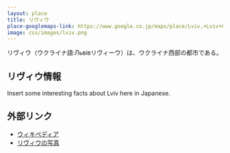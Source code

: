 ```yaml
---
layout: place
title: リヴィウ
place-googlemaps-link: https://www.google.co.jp/maps/place/Lviv,+Lviv+Oblast,+Ukraine/@49.832689,24.0122355,12z/data=!3m1!4b1!4m2!3m1!1s0x473add7c09109a57:0x4223c517012378e2
image: css/images/lviv.png
---
```

リヴィウ（ウクライナ語:Львівリヴィーウ）は、ウクライナ西部の都市である。

## リヴィウ情報

Insert some interesting facts about Lviv here in Japanese.

## 外部リンク

* <a href="http://ja.wikipedia.org/wiki/%E3%83%AA%E3%83%B4%E3%82%A3%E3%82%A6">ウィキペディア</a>
* <a href="http://lvivrem.org.ua/index_e.html">リヴィウの写真</a>
